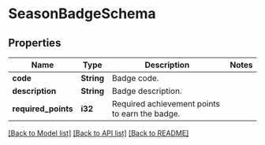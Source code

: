 # SeasonBadgeSchema

## Properties

Name | Type | Description | Notes
------------ | ------------- | ------------- | -------------
**code** | **String** | Badge code. | 
**description** | **String** | Badge description. | 
**required_points** | **i32** | Required achievement points to earn the badge. | 

[[Back to Model list]](../README.md#documentation-for-models) [[Back to API list]](../README.md#documentation-for-api-endpoints) [[Back to README]](../README.md)


